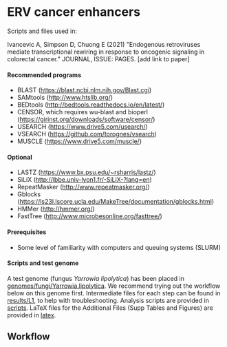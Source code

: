# ERV cancer enhancers

Scripts and files used in:

Ivancevic A, Simpson D, Chuong E (2021) "Endogenous retroviruses mediate transcriptional rewiring in response to oncogenic signaling in colorectal cancer." JOURNAL, ISSUE: PAGES. [add link to paper]

#### Recommended programs
- BLAST (https://blast.ncbi.nlm.nih.gov/Blast.cgi)
- SAMtools (http://www.htslib.org/)
- BEDtools (http://bedtools.readthedocs.io/en/latest/)
- CENSOR, which requires wu-blast and bioperl (https://girinst.org/downloads/software/censor/)
- USEARCH (https://www.drive5.com/usearch/)
- VSEARCH (https://github.com/torognes/vsearch)
- MUSCLE (https://www.drive5.com/muscle/)

#### Optional
- LASTZ (https://www.bx.psu.edu/~rsharris/lastz/)
- SiLiX (http://lbbe.univ-lyon1.fr/-SiLiX-?lang=en)
- RepeatMasker (http://www.repeatmasker.org/)
- Gblocks (https://ls23l.lscore.ucla.edu/MakeTree/documentation/gblocks.html)
- HMMer (http://hmmer.org/)
- FastTree (http://www.microbesonline.org/fasttree/)

#### Prerequisites
- Some level of familiarity with computers and queuing systems (SLURM)

#### Scripts and test genome
A test genome (fungus *Yarrowia lipolytica*) has been placed in [genomes/fungi/Yarrowia.lipolytica](genomes/fungi/Yarrowia.lipolytica). We recommend trying out the workflow below on this genome first. Intermediate files for each step can be found in [results/L1](results/L1), to help with troubleshooting. Analysis scripts are provided in [scripts](scripts). LaTeX files for the Additional Files (Supp Tables and Figures) are provided in [latex](latex).

## Workflow
